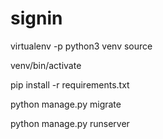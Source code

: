 # signin
virtualenv -p python3 venv source 

venv/bin/activate 

pip install -r requirements.txt 

python manage.py migrate 

python manage.py runserver
